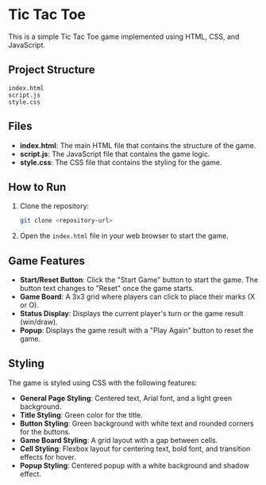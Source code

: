 # Tic Tac Toe

This is a simple Tic Tac Toe game implemented using HTML, CSS, and JavaScript.

## Project Structure

```
index.html
script.js
style.css
```

## Files

- **index.html**: The main HTML file that contains the structure of the game.
- **script.js**: The JavaScript file that contains the game logic.
- **style.css**: The CSS file that contains the styling for the game.

## How to Run

1. Clone the repository:
    ```sh
    git clone <repository-url>
    ```

2. Open the `index.html` file in your web browser to start the game.

## Game Features

- **Start/Reset Button**: Click the "Start Game" button to start the game. The button text changes to "Reset" once the game starts.
- **Game Board**: A 3x3 grid where players can click to place their marks (X or O).
- **Status Display**: Displays the current player's turn or the game result (win/draw).
- **Popup**: Displays the game result with a "Play Again" button to reset the game.

## Styling

The game is styled using CSS with the following features:
- **General Page Styling**: Centered text, Arial font, and a light green background.
- **Title Styling**: Green color for the title.
- **Button Styling**: Green background with white text and rounded corners for the buttons.
- **Game Board Styling**: A grid layout with a gap between cells.
- **Cell Styling**: Flexbox layout for centering text, bold font, and transition effects for hover.
- **Popup Styling**: Centered popup with a white background and shadow effect.

